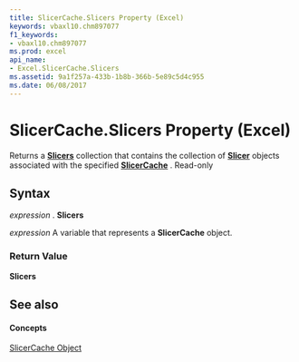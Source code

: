 ```yaml
---
title: SlicerCache.Slicers Property (Excel)
keywords: vbaxl10.chm897077
f1_keywords:
- vbaxl10.chm897077
ms.prod: excel
api_name:
- Excel.SlicerCache.Slicers
ms.assetid: 9a1f257a-433b-1b8b-366b-5e89c5d4c955
ms.date: 06/08/2017
---
```



# SlicerCache.Slicers Property (Excel)

Returns a **[Slicers](slicers-object-excel.md)** collection that contains the collection of **[Slicer](slicer-object-excel.md)** objects associated with the specified **[SlicerCache](slicercache-object-excel.md)** . Read-only


## Syntax

 _expression_ . **Slicers**

 _expression_ A variable that represents a **SlicerCache** object.


### Return Value

 **Slicers**


## See also


#### Concepts


[SlicerCache Object](slicercache-object-excel.md)


